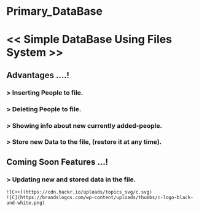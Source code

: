 #            Primary_DataBase
# << Simple DataBase Using Files System >>

## Advantages ....!
### > Inserting People to file.
### > Deleting People to file.
### > Showing info about new currently added-people.
### > Store new Data to the file, (restore it at any time).



## Coming Soon Features ...!
### > Updating new and stored data in the file.

 
    ![C++](https://cdn.hackr.io/uploads/topics_svg/c.svg)
    ![C](https://brandslogos.com/wp-content/uploads/thumbs/c-logo-black-and-white.png)
    


